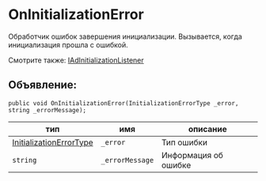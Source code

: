 # OnInitializationError
Обработчик ошибок завершения инициализации. Вызывается, когда инициализация прошла с ошибкой.

Смотрите также: [IAdInitializationListener](IAdInitializationListener.md)

## Объявление:

`public void OnInitializationError(InitializationErrorType _error, string _errorMessage);`

тип | имя | описание
-|-|-
[InitializationErrorType](../../enums/InitializationErrorType.md) | `_error` | Тип ошибки
`string` | `_errorMessage` | Информация об ошибке